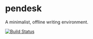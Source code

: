 # pendesk
A minimalist, offline writing environment.

[![Build Status](http://galileo.gmdianaty.com:8080/job/PenDesk/badge/icon)](http://galileo.gmdianaty.com:8080/job/PenDesk)

